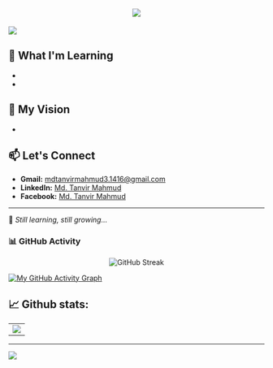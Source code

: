 <!-- ![My Photo](https://github.com/Md-Tanvir2034/Md-Tanvir2034/blob/main/WhatsApp%20Image%202025-02-25%20at%2022.20.51_af7f9886.jpg) -->
<!-- Animated Typing Headline -->  
<h1 align="center">
  <img src="https://readme-typing-svg.herokuapp.com?font=Fira+Code:semibold&size=24&duration=4000&pause=500&color=1E90FF&center=true&vCenter=true&width=600&lines=Hi+there+%F0%9F%91%8B%2C+I'm+MD.+GOLAM+RABBANI+SAJIB + samu;" />
</h1>

![](https://komarev.com/ghpvc/?username=your-github-gr-sajib01&abbreviated=true&color=blueviolet)
<!--## My Coding Activity
[![wakatime](https://wakatime.com/badge/user/1da1ec5e-f12a-45dd-81e0-15fea861bc8e.svg)](https://wakatime.com/@1da1ec5e-f12a-45dd-81e0-15fea861bc8e) -->






## 🚀 What I'm Learning

- 
- 

## 🎯 My Vision

-

## 📫 Let's Connect

- **Gmail:** [mdtanvirmahmud3.1416@gmail.com](mailto:mdtanvirmahmud3.1416@gmail.com)
- **LinkedIn:** [Md. Tanvir Mahmud](https://www.linkedin.com/in/md-tanvir-m-325824231)
- **Facebook:** [Md. Tanvir Mahmud](https://www.facebook.com/mdtanvir.mahmud.9828)

---

🚀 *Still learning, still growing...*

### 📊 GitHub Activity
<p align="center">
  <img src="https://github-readme-streak-stats.herokuapp.com/?user=gr-sajib01&theme=radical" alt="GitHub Streak"/>
</p>

[![My GitHub Activity Graph](https://github-readme-activity-graph.vercel.app/graph?username=gr-sajib01&theme=react-dark&area=true&hide_border=true&color=5783a6&line=00a1ff&point=00a1ff)](https://github.com/ashutosh00710/github-readme-activity-graph)

## 📈 Github stats:

<table>
  <tr>
    <td>
      <img src="https://github-readme-stats-sigma-five.vercel.app/api?username=gr-sajib01&show_icons=true&theme=radical">
    </td>
  </tr>
</table>

---
<img src="https://github-readme-stats-sigma-five.vercel.app/api/top-langs/?username=gr-sajib01&theme=tokyonight">

<!--[Top Languages](https://github-readme-stats.vercel.app/api/top-langs/?username=Md-Tanvir2034&layout=compact&theme=dark) -->
